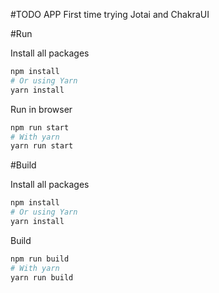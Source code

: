#TODO APP
First time trying Jotai and ChakraUI

#Run

Install all packages
```bash
npm install
# Or using Yarn
yarn install
```

Run in browser
```bash
npm run start
# With yarn
yarn run start 
```

#Build

Install all packages
```bash
npm install
# Or using Yarn
yarn install
```
Build
```bash
npm run build
# With yarn
yarn run build
```
